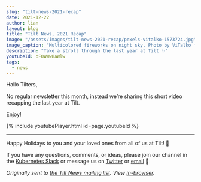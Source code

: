 ```yaml
---
slug: "tilt-news-2021-recap"
date: 2021-12-22
author: lian
layout: blog
title: "Tilt News, 2021 Recap"
image: "/assets/images/tilt-news-2021-recap/pexels-vitalko-1573724.jpg"
image_caption: "Multicolored fireworks on night sky. Photo by ViTalko from <a href='https://www.pexels.com/photo/multicolored-fireworks-on-night-sky-1573724/'>Pexels</a>"
description: "Take a stroll through the last year at Tilt ✨"
youtubeId: oFOWWwBaWlw
tags:
  - news
---
```

Hallo Tilters,

No regular newsletter this month, instead we’re sharing this short video recapping the last year at Tilt.

Enjoy!

{% include youtubePlayer.html id=page.youtubeId %}

---

Happy Holidays to you and your loved ones from all of us at Tilt! 💖

If you have any questions, comments, or ideas, please join our channel in the [Kubernetes Slack](https://slack.k8s.io/) or message us on [Twitter](https://twitter.com/tilt_dev) or [email](mailto:news@tilt.dev?subject=Tilt%20News%202021%20Recap) 👋


_Originally sent to [the Tilt News mailing
list](https://tilt.dev/subscribe). View
[in-browser](https://mailchi.mp/tilt.dev/tilt-news-recap-2021)._

